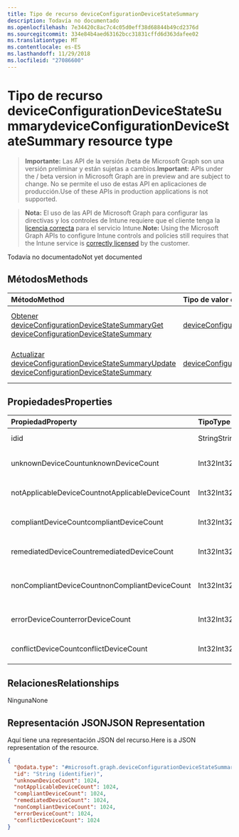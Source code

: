 ```yaml
---
title: Tipo de recurso deviceConfigurationDeviceStateSummary
description: Todavía no documentado
ms.openlocfilehash: 7e34420c8ac7c4c05d0eff38d68844b49cd2376d
ms.sourcegitcommit: 334e84b4aed63162bcc31831cffd6d363dafee02
ms.translationtype: MT
ms.contentlocale: es-ES
ms.lasthandoff: 11/29/2018
ms.locfileid: "27086600"
---
```

# <a name="deviceconfigurationdevicestatesummary-resource-type"></a><span data-ttu-id="c825f-103">Tipo de recurso deviceConfigurationDeviceStateSummary</span><span class="sxs-lookup"><span data-stu-id="c825f-103">deviceConfigurationDeviceStateSummary resource type</span></span>

> <span data-ttu-id="c825f-104">**Importante:** Las API de la versión /beta de Microsoft Graph son una versión preliminar y están sujetas a cambios.</span><span class="sxs-lookup"><span data-stu-id="c825f-104">**Important:** APIs under the / beta version in Microsoft Graph are in preview and are subject to change.</span></span> <span data-ttu-id="c825f-105">No se permite el uso de estas API en aplicaciones de producción.</span><span class="sxs-lookup"><span data-stu-id="c825f-105">Use of these APIs in production applications is not supported.</span></span>

> <span data-ttu-id="c825f-106">**Nota:** El uso de las API de Microsoft Graph para configurar las directivas y los controles de Intune requiere que el cliente tenga la [licencia correcta](https://go.microsoft.com/fwlink/?linkid=839381) para el servicio Intune.</span><span class="sxs-lookup"><span data-stu-id="c825f-106">**Note:** Using the Microsoft Graph APIs to configure Intune controls and policies still requires that the Intune service is [correctly licensed](https://go.microsoft.com/fwlink/?linkid=839381) by the customer.</span></span>

<span data-ttu-id="c825f-107">Todavía no documentado</span><span class="sxs-lookup"><span data-stu-id="c825f-107">Not yet documented</span></span>
## <a name="methods"></a><span data-ttu-id="c825f-108">Métodos</span><span class="sxs-lookup"><span data-stu-id="c825f-108">Methods</span></span>
|<span data-ttu-id="c825f-109">Método</span><span class="sxs-lookup"><span data-stu-id="c825f-109">Method</span></span>|<span data-ttu-id="c825f-110">Tipo de valor devuelto</span><span class="sxs-lookup"><span data-stu-id="c825f-110">Return Type</span></span>|<span data-ttu-id="c825f-111">Descripción</span><span class="sxs-lookup"><span data-stu-id="c825f-111">Description</span></span>|
|:---|:---|:---|
|[<span data-ttu-id="c825f-112">Obtener deviceConfigurationDeviceStateSummary</span><span class="sxs-lookup"><span data-stu-id="c825f-112">Get deviceConfigurationDeviceStateSummary</span></span>](../api/intune-deviceconfig-deviceconfigurationdevicestatesummary-get.md)|[<span data-ttu-id="c825f-113">deviceConfigurationDeviceStateSummary</span><span class="sxs-lookup"><span data-stu-id="c825f-113">deviceConfigurationDeviceStateSummary</span></span>](../resources/intune-deviceconfig-deviceconfigurationdevicestatesummary.md)|<span data-ttu-id="c825f-114">Lea las propiedades y las relaciones del objeto [deviceConfigurationDeviceStateSummary](../resources/intune-deviceconfig-deviceconfigurationdevicestatesummary.md).</span><span class="sxs-lookup"><span data-stu-id="c825f-114">Read properties and relationships of the [deviceConfigurationDeviceStateSummary](../resources/intune-deviceconfig-deviceconfigurationdevicestatesummary.md) object.</span></span>|
|[<span data-ttu-id="c825f-115">Actualizar deviceConfigurationDeviceStateSummary</span><span class="sxs-lookup"><span data-stu-id="c825f-115">Update deviceConfigurationDeviceStateSummary</span></span>](../api/intune-deviceconfig-deviceconfigurationdevicestatesummary-update.md)|[<span data-ttu-id="c825f-116">deviceConfigurationDeviceStateSummary</span><span class="sxs-lookup"><span data-stu-id="c825f-116">deviceConfigurationDeviceStateSummary</span></span>](../resources/intune-deviceconfig-deviceconfigurationdevicestatesummary.md)|<span data-ttu-id="c825f-117">Actualice las propiedades de un objeto [deviceConfigurationDeviceStateSummary](../resources/intune-deviceconfig-deviceconfigurationdevicestatesummary.md).</span><span class="sxs-lookup"><span data-stu-id="c825f-117">Update the properties of a [deviceConfigurationDeviceStateSummary](../resources/intune-deviceconfig-deviceconfigurationdevicestatesummary.md) object.</span></span>|

## <a name="properties"></a><span data-ttu-id="c825f-118">Propiedades</span><span class="sxs-lookup"><span data-stu-id="c825f-118">Properties</span></span>
|<span data-ttu-id="c825f-119">Propiedad</span><span class="sxs-lookup"><span data-stu-id="c825f-119">Property</span></span>|<span data-ttu-id="c825f-120">Tipo</span><span class="sxs-lookup"><span data-stu-id="c825f-120">Type</span></span>|<span data-ttu-id="c825f-121">Descripción</span><span class="sxs-lookup"><span data-stu-id="c825f-121">Description</span></span>|
|:---|:---|:---|
|<span data-ttu-id="c825f-122">id</span><span class="sxs-lookup"><span data-stu-id="c825f-122">id</span></span>|<span data-ttu-id="c825f-123">String</span><span class="sxs-lookup"><span data-stu-id="c825f-123">String</span></span>|<span data-ttu-id="c825f-124">Clave de la entidad.</span><span class="sxs-lookup"><span data-stu-id="c825f-124">Key of the entity.</span></span>|
|<span data-ttu-id="c825f-125">unknownDeviceCount</span><span class="sxs-lookup"><span data-stu-id="c825f-125">unknownDeviceCount</span></span>|<span data-ttu-id="c825f-126">Int32</span><span class="sxs-lookup"><span data-stu-id="c825f-126">Int32</span></span>|<span data-ttu-id="c825f-127">Número de dispositivos desconocidos</span><span class="sxs-lookup"><span data-stu-id="c825f-127">Number of unknown devices</span></span>|
|<span data-ttu-id="c825f-128">notApplicableDeviceCount</span><span class="sxs-lookup"><span data-stu-id="c825f-128">notApplicableDeviceCount</span></span>|<span data-ttu-id="c825f-129">Int32</span><span class="sxs-lookup"><span data-stu-id="c825f-129">Int32</span></span>|<span data-ttu-id="c825f-130">Número de dispositivos no aplicables</span><span class="sxs-lookup"><span data-stu-id="c825f-130">Number of not applicable devices</span></span>|
|<span data-ttu-id="c825f-131">compliantDeviceCount</span><span class="sxs-lookup"><span data-stu-id="c825f-131">compliantDeviceCount</span></span>|<span data-ttu-id="c825f-132">Int32</span><span class="sxs-lookup"><span data-stu-id="c825f-132">Int32</span></span>|<span data-ttu-id="c825f-133">Número de dispositivos compatibles</span><span class="sxs-lookup"><span data-stu-id="c825f-133">Number of compliant devices</span></span>|
|<span data-ttu-id="c825f-134">remediatedDeviceCount</span><span class="sxs-lookup"><span data-stu-id="c825f-134">remediatedDeviceCount</span></span>|<span data-ttu-id="c825f-135">Int32</span><span class="sxs-lookup"><span data-stu-id="c825f-135">Int32</span></span>|<span data-ttu-id="c825f-136">Número de dispositivos corregidos</span><span class="sxs-lookup"><span data-stu-id="c825f-136">Number of remediated devices</span></span>|
|<span data-ttu-id="c825f-137">nonCompliantDeviceCount</span><span class="sxs-lookup"><span data-stu-id="c825f-137">nonCompliantDeviceCount</span></span>|<span data-ttu-id="c825f-138">Int32</span><span class="sxs-lookup"><span data-stu-id="c825f-138">Int32</span></span>|<span data-ttu-id="c825f-139">Número de dispositivos no compatibles</span><span class="sxs-lookup"><span data-stu-id="c825f-139">Number of NonCompliant devices</span></span>|
|<span data-ttu-id="c825f-140">errorDeviceCount</span><span class="sxs-lookup"><span data-stu-id="c825f-140">errorDeviceCount</span></span>|<span data-ttu-id="c825f-141">Int32</span><span class="sxs-lookup"><span data-stu-id="c825f-141">Int32</span></span>|<span data-ttu-id="c825f-142">Número de dispositivos con error</span><span class="sxs-lookup"><span data-stu-id="c825f-142">Number of error devices</span></span>|
|<span data-ttu-id="c825f-143">conflictDeviceCount</span><span class="sxs-lookup"><span data-stu-id="c825f-143">conflictDeviceCount</span></span>|<span data-ttu-id="c825f-144">Int32</span><span class="sxs-lookup"><span data-stu-id="c825f-144">Int32</span></span>|<span data-ttu-id="c825f-145">Número de dispositivos en conflicto</span><span class="sxs-lookup"><span data-stu-id="c825f-145">Number of conflict devices</span></span>|

## <a name="relationships"></a><span data-ttu-id="c825f-146">Relaciones</span><span class="sxs-lookup"><span data-stu-id="c825f-146">Relationships</span></span>
<span data-ttu-id="c825f-147">Ninguna</span><span class="sxs-lookup"><span data-stu-id="c825f-147">None</span></span>
## <a name="json-representation"></a><span data-ttu-id="c825f-148">Representación JSON</span><span class="sxs-lookup"><span data-stu-id="c825f-148">JSON Representation</span></span>
<span data-ttu-id="c825f-149">Aquí tiene una representación JSON del recurso.</span><span class="sxs-lookup"><span data-stu-id="c825f-149">Here is a JSON representation of the resource.</span></span>
<!-- {
  "blockType": "resource",
  "keyProperty": "id",
  "@odata.type": "microsoft.graph.deviceConfigurationDeviceStateSummary"
}
-->
``` json
{
  "@odata.type": "#microsoft.graph.deviceConfigurationDeviceStateSummary",
  "id": "String (identifier)",
  "unknownDeviceCount": 1024,
  "notApplicableDeviceCount": 1024,
  "compliantDeviceCount": 1024,
  "remediatedDeviceCount": 1024,
  "nonCompliantDeviceCount": 1024,
  "errorDeviceCount": 1024,
  "conflictDeviceCount": 1024
}
```





